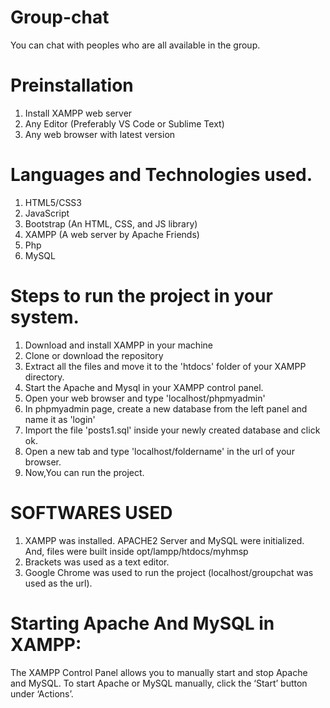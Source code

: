 # Group-chat
You can chat with peoples who are all available in the group.

# Preinstallation
1. Install XAMPP web server
2. Any Editor (Preferably VS Code or Sublime Text)
3. Any web browser with latest version

# Languages and Technologies used.
1. HTML5/CSS3
2. JavaScript 
3. Bootstrap (An HTML, CSS, and JS library)
4. XAMPP (A web server by Apache Friends)
5. Php
6. MySQL 

# Steps to run the project in your system.
1. Download and install XAMPP in your machine
2. Clone or download the repository
3. Extract all the files and move it to the 'htdocs' folder of your XAMPP directory.
4. Start the Apache and Mysql in your XAMPP control panel.
5. Open your web browser and type 'localhost/phpmyadmin'
6. In phpmyadmin page, create a new database from the left panel and name it as 'login'
7. Import the file 'posts1.sql' inside your newly created database and click ok.
8. Open a new tab and type 'localhost/foldername' in the url of your browser.
9. Now,You can run the project.

# SOFTWARES USED
1. XAMPP was installed. APACHE2 Server and MySQL were initialized. And, files were built inside opt/lampp/htdocs/myhmsp
2. Brackets was used as a text editor.
3. Google Chrome was used to run the project (localhost/groupchat was used as the url).

# Starting Apache And MySQL in XAMPP:
The XAMPP Control Panel allows you to manually start and stop Apache and MySQL. To start Apache or MySQL manually, click the ‘Start’ button under ‘Actions’.








